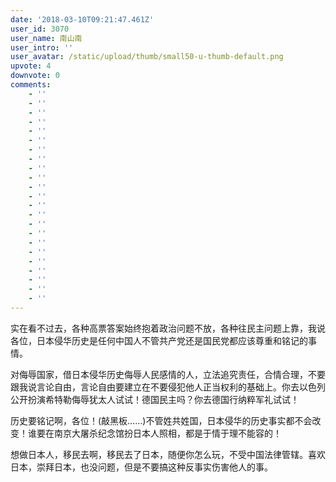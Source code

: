 ```yaml
---
date: '2018-03-10T09:21:47.461Z'
user_id: 3070
user_name: 南山南
user_intro: ''
user_avatar: /static/upload/thumb/small50-u-thumb-default.png
upvote: 4
downvote: 0
comments:
    - ''
    - ''
    - ''
    - ''
    - ''
    - ''
    - ''
    - ''
    - ''
    - ''
    - ''
    - ''
    - ''
    - ''
    - ''
    - ''
    - ''
    - ''
    - ''
    - ''
    - ''
    - ''
    - ''
---
```


实在看不过去，各种高票答案始终抱着政治问题不放，各种往民主问题上靠，我说各位，日本侵华历史是任何中国人不管共产党还是国民党都应该尊重和铭记的事情。

对侮辱国家，借日本侵华历史侮辱人民感情的人，立法追究责任，合情合理，不要跟我说言论自由，言论自由要建立在不要侵犯他人正当权利的基础上。你去以色列公开扮演希特勒侮辱犹太人试试！德国民主吗？你去德国行纳粹军礼试试！

历史要铭记啊，各位！(敲黑板……)不管姓共姓国，日本侵华的历史事实都不会改变！谁要在南京大屠杀纪念馆扮日本人照相，都是于情于理不能容的！

想做日本人，移民去啊，移民去了日本，随便你怎么玩，不受中国法律管辖。喜欢日本，崇拜日本，也没问题，但是不要搞这种反事实伤害他人的事。

